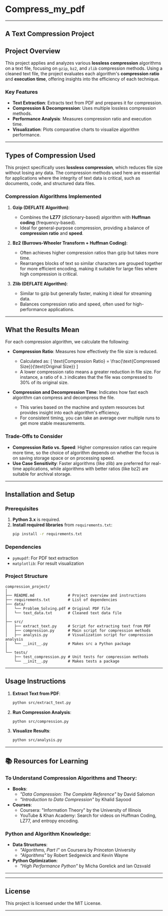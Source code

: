 # Compress_my_pdf




---

## A Text Compression Project

## Project Overview

This project applies and analyzes various **lossless compression** algorithms on a text file, focusing on `gzip`, `bz2`, and `zlib` compression methods. Using a cleaned text file, the project evaluates each algorithm's **compression ratio** and **execution time**, offering insights into the efficiency of each technique.

### Key Features
- **Text Extraction**: Extracts text from PDF and prepares it for compression.
- **Compression & Decompression**: Uses multiple lossless compression methods.
- **Performance Analysis**: Measures compression ratio and execution time.
- **Visualization**: Plots comparative charts to visualize algorithm performance.

---

## Types of Compression Used

This project specifically uses **lossless compression**, which reduces file size without losing any data. The compression methods used here are essential for applications where the integrity of text data is critical, such as documents, code, and structured data files.

### Compression Algorithms Implemented

1. **Gzip (DEFLATE Algorithm)**:
   - Combines the **LZ77** (dictionary-based) algorithm with **Huffman coding** (frequency-based).
   - Ideal for general-purpose compression, providing a balance of **compression ratio** and **speed**.

2. **Bz2 (Burrows-Wheeler Transform + Huffman Coding)**:
   - Often achieves higher compression ratios than gzip but takes more time.
   - Rearranges blocks of text so similar characters are grouped together for more efficient encoding, making it suitable for large files where high compression is critical.

3. **Zlib (DEFLATE Algorithm)**:
   - Similar to gzip but generally faster, making it ideal for streaming data.
   - Balances compression ratio and speed, often used for high-performance applications.

---

## What the Results Mean

For each compression algorithm, we calculate the following:

- **Compression Ratio**: Measures how effectively the file size is reduced.
   - Calculated as:
     \[
     \text{Compression Ratio} = \frac{\text{Compressed Size}}{\text{Original Size}}
     \]
   - A lower compression ratio means a greater reduction in file size. For instance, a ratio of `0.3` indicates that the file was compressed to 30% of its original size.

- **Compression and Decompression Time**: Indicates how fast each algorithm can compress and decompress the file.
   - This varies based on the machine and system resources but provides insight into each algorithm's efficiency.
   - For consistent timing, you can take an average over multiple runs to get more stable measurements.

### Trade-Offs to Consider

- **Compression Ratio vs. Speed**: Higher compression ratios can require more time, so the choice of algorithm depends on whether the focus is on saving storage space or on processing speed.
- **Use Case Sensitivity**: Faster algorithms (like zlib) are preferred for real-time applications, while algorithms with better ratios (like bz2) are suitable for archival storage.

---

## Installation and Setup

### Prerequisites
1. **Python 3.x** is required.
2. **Install required libraries** from `requirements.txt`:
   ```bash
   pip install -r requirements.txt
   ```

### Dependencies
- `pymupdf`: For PDF text extraction
- `matplotlib`: For result visualization

### Project Structure

```plaintext
compression_project/
│
├── README.md               # Project overview and instructions
├── requirements.txt        # List of dependencies
├── data/
│   └── Problem_Solving.pdf # Original PDF file
│   └── text_data.txt       # Cleaned text data file
│
├── src/
│   ├── extract_text.py     # Script for extracting text from PDF
│   ├── compression.py      # Main script for compression methods
│   ├── analysis.py         # Visualization script for compression analysis
│   └── __init__.py         # Makes src a Python package
│
└── tests/
    ├── test_compression.py # Unit tests for compression methods
    └── __init__.py         # Makes tests a package
```

---

## Usage Instructions

1. **Extract Text from PDF**:
   ```bash
   python src/extract_text.py
   ```

2. **Run Compression Analysis**:
   ```bash
   python src/compression.py
   ```

3. **Visualize Results**:
   ```bash
   python src/analysis.py
   ```

---

## 📚 Resources for Learning

### To Understand Compression Algorithms and Theory:
- **Books**:
   - *"Data Compression: The Complete Reference"* by David Salomon
   - *"Introduction to Data Compression"* by Khalid Sayood
- **Courses**:
   - Coursera: "Information Theory" by the University of Illinois
   - YouTube & Khan Academy: Search for videos on Huffman Coding, LZ77, and entropy encoding.

### Python and Algorithm Knowledge:
- **Data Structures**:
   - *"Algorithms, Part I"* on Coursera by Princeton University
   - *"Algorithms"* by Robert Sedgewick and Kevin Wayne
- **Python Optimization**:
   - *"High Performance Python"* by Micha Gorelick and Ian Ozsvald

---



---

## License

This project is licensed under the MIT License.

---
